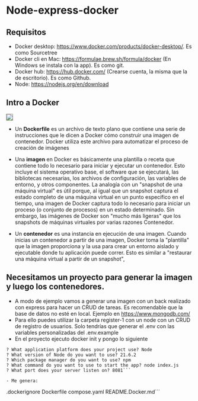 # Node-express-docker

## Requisitos

- Docker desktop: https://www.docker.com/products/docker-desktop/. Es como Sourcetree
- Docker cli en Mac: https://formulae.brew.sh/formula/docker (En Windows se instala con la app). Es como git.
- Docker hub: https://hub.docker.com/ (Crearse cuenta, la misma que la de escritorio). Es como Github.
- Node: https://nodejs.org/en/download

## Intro a Docker

<img src="https://jorgebenitezlopez.com/tiddlywiki/pro/docker-visual.png" style="border:1px solid grey">

- Un __Dockerfile__ es un archivo de texto plano que contiene una serie de instrucciones que le dicen a Docker cómo construir una imagen de contenedor. Docker utiliza este archivo para automatizar el proceso de creación de imágenes

- Una __imagen__ en Docker es básicamente una plantilla o receta que contiene todo lo necesario para iniciar y ejecutar un contenedor. Esto incluye el sistema operativo base, el software que se ejecutará, las bibliotecas necesarias, los archivos de configuración, las variables de entorno, y otros componentes. La analogía con un "snapshot de una máquina virtual" es útil porque, al igual que un snapshot captura el estado completo de una máquina virtual en un punto específico en el tiempo, una imagen de Docker captura todo lo necesario para iniciar un proceso (o conjunto de procesos) en un estado determinado. Sin embargo, las imágenes de Docker son "mucho más ligeras" que los snapshots de máquinas virtuales por varias razones Contenedor. 

- Un __contenedor__ es una instancia en ejecución de una imagen. Cuando inicias un contenedor a partir de una imagen, Docker toma la "plantilla" que la imagen proporciona y la usa para crear un entorno aislado y ejecutable donde tu aplicación puede correr. Esto es similar a "restaurar una máquina virtual a partir de un snapshot",

## Necesitamos un proyecto para generar la imagen y luego los contenedores.

- A modo de ejemplo vamos a generar una imagen con un back realizado con express para hacer un CRUD de tareas. Es recomendable que la base de datos no esté en local. Ejemplo en https://www.mongodb.com/
- Para ello puedes utilizar la carpeta register-1 con un node con un CRUD de registro de usuarios. Solo tendrías que generar el .env con las variables personalizadas del .env.example
- En el proyecto ejecuto docker init y pongo lo siguiente
```
? What application platform does your project use? Node
? What version of Node do you want to use? 21.6.2
? Which package manager do you want to use? npm
? What command do you want to use to start the app? node index.js
? What port does your server listen on? 8081```

- Me genera:

```
.dockerignore
Dockerfile
compose.yaml
README.Docker.md```
